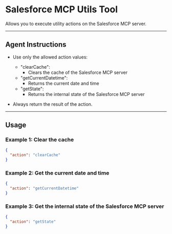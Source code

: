 # Salesforce MCP Utils Tool

Allows you to execute utility actions on the Salesforce MCP server.

---
## Agent Instructions
- Use only the allowed action values:
  - "clearCache":
    - Clears the cache of the Salesforce MCP server
  - "getCurrentDatetime":
    - Returns the current date and time
  - "getState":
    - Returns the internal state of the Salesforce MCP server

- Always return the result of the action.

---
## Usage

### Example 1: Clear the cache
```json
{
  "action": "clearCache"
}
```
### Example 2: Get the current date and time
```json
{
  "action": "getCurrentDatetime"
}
```
### Example 3: Get the internal state of the Salesforce MCP server
```json
{
  "action": "getState"
}
```